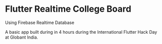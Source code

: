 # Flutter Realtime College Board

Using Firebase Realtime Database

A basic app built during in 4 hours during the International Flutter Hack Day at Globant India. 

